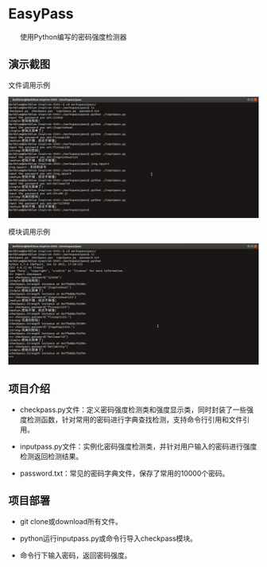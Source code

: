 # EasyPass

&nbsp;&nbsp;&nbsp;&nbsp;&nbsp;
使用Python编写的密码强度检测器

## 演示截图

文件调用示例

![image](./screenshots/1.png)

模块调用示例

![image](./screenshots/2.png)

## 项目介绍

* checkpass.py文件：定义密码强度检测类和强度显示类，同时封装了一些强度检测函数，针对常用的密码进行字典查找检测，支持命令行引用和文件引用。

* inputpass.py文件：实例化密码强度检测类，并针对用户输入的密码进行强度检测返回检测结果。

* password.txt：常见的密码字典文件，保存了常用的10000个密码。

## 项目部署

* git clone或download所有文件。

* python运行inputpass.py或命令行导入checkpass模块。

* 命令行下输入密码，返回密码强度。
